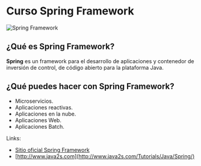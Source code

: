 # Curso Spring Framework

![Spring Framework](https://1.bp.blogspot.com/-zv-NdfqVpws/XX0E7B-9HbI/AAAAAAAABvA/zniyto4IMEg0DZn_-CH19AmDt4R0PBDygCPcBGAYYCw/s1600/top-10-reasons-to-use-spring-framework-1.jpg)

## ¿Qué es Spring Framework?
**Spring** es un framework para el desarrollo de aplicaciones y contenedor de inversión de control, de código abierto para la plataforma Java.

## ¿Qué puedes hacer con Spring Framework?

* Microservicios.
* Aplicaciones reactivas.
* Aplicaciones en la nube.
* Aplicaciones Web.
* Aplicaciones Batch.


Links:
* [Sitio oficial Spring Framework](https://spring.io/)
* [http://www.java2s.com](http://www.java2s.com/Tutorials/Java/Spring/)
